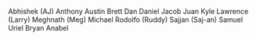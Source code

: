 Abhishek (AJ)
Anthony
Austin
Brett
Dan
Daniel
Jacob
Juan
Kyle
Lawrence (Larry)
Meghnath (Meg)
Michael
Rodolfo (Ruddy)
Sajjan (Saj-an)
Samuel
Uriel
Bryan
Anabel
